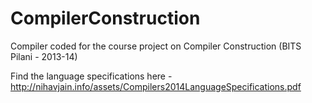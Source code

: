 CompilerConstruction
====================

Compiler coded for the course project on Compiler Construction (BITS Pilani - 2013-14)

Find the language specifications here - http://nihavjain.info/assets/Compilers2014LanguageSpecifications.pdf
